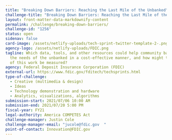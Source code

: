 ```yaml
---
title: "Breaking Down Barriers: Reaching the Last Mile of the Unbanked"
challenge-title: "Breaking Down Barriers: Reaching the Last Mile of the Unbanked"
layout: front-matter-data-markdownify-content
permalink: /challenge/breaking-down-barriers/
challenge-id: "1256"
status: open
sidenav: false
card-image: /assets/netlify-uploads/tech-sprint-twitter-template-2-.png
agency-logo: /assets/netlify-uploads/FDIC.png
tagline: Which data, tools, and other resources could help community banks meet
  the needs of the unbanked in a cost-effective manner, and how might the impact
  of this work be measured?
agency: Federal Deposit Insurance Corporation (FDIC)
external-url: https://www.fdic.gov/fditech/techsprints.html
type-of-challenge:
  - Creative (multimedia & design)
  - Ideas
  - Technology demonstration and hardware
  - Analytics, visualizations, algorithms
submission-start: 2021/07/06 10:00 AM
submission-end: 2021/07/20 5:00 PM
fiscal-year: FY21
legal-authority: America COMPETES Act
challenge-manager: Justin Cole
challenge-manager-email: "jucole@fdic.gov  "
point-of-contact: Innovation@FDIC.gov
---
```

